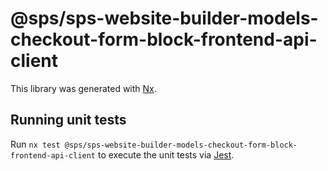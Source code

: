 # @sps/sps-website-builder-models-checkout-form-block-frontend-api-client

This library was generated with [Nx](https://nx.dev).

## Running unit tests

Run `nx test @sps/sps-website-builder-models-checkout-form-block-frontend-api-client` to execute the unit tests via [Jest](https://jestjs.io).
